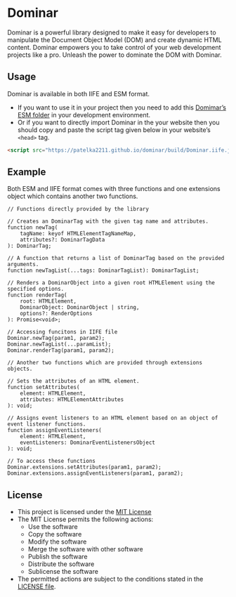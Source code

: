 # Dominar

Dominar is a powerful library designed to make it easy for developers to manipulate the Document Object Model (DOM) and create dynamic HTML content. Dominar empowers you to take control of your web development projects like a pro. Unleash the power to dominate the DOM with Dominar.

## Usage

Dominar is available in both IIFE and ESM format.

-   If you want to use it in your project then you need to add this [Domimar’s ESM folder](https://github.com/patelka2211/dominar/tree/main/build/Dominar) in your development environment.
-   Or if you want to directly import Dominar in the your website then you should copy and paste the script tag given below in your website’s `<head>` tag.

```html
<script src="https://patelka2211.github.io/dominar/build/Dominar.iife.js"><script>
```

## Example

Both ESM and IIFE format comes with three functions and one extensions object which contains another two functions.

```tsx
// Functions directly provided by the library

// Creates an DominarTag with the given tag name and attributes.
function newTag(
    tagName: keyof HTMLElementTagNameMap,
    attributes?: DominarTagData
): DominarTag;

// A function that returns a list of DominarTag based on the provided arguments.
function newTagList(...tags: DominarTagList): DominarTagList;

// Renders a DominarObject into a given root HTMLElement using the specified options.
function renderTag(
    root: HTMLElement,
    DominarObject: DominarObject | string,
    options?: RenderOptions
): Promise<void>;

// Accessing funcitons in IIFE file
Dominar.newTag(param1, param2);
Dominar.newTagList(...paramList);
Dominar.renderTag(param1, param2);
```

```tsx
// Another two functions which are provided through extensions objects.

// Sets the attributes of an HTML element.
function setAttributes(
    element: HTMLElement,
    attributes: HTMLElementAttributes
): void;

// Assigns event listeners to an HTML element based on an object of event listener functions.
function assignEventListeners(
    element: HTMLElement,
    eventListeners: DominarEventListenersObject
): void;

// To access these functions
Dominar.extensions.setAttributes(param1, param2);
Dominar.extensions.assignEventListeners(param1, param2);
```

## License

-   This project is licensed under the [MIT License](./LICENSE)
-   The MIT License permits the following actions:
    -   Use the software
    -   Copy the software
    -   Modify the software
    -   Merge the software with other software
    -   Publish the software
    -   Distribute the software
    -   Sublicense the software
-   The permitted actions are subject to the conditions stated in the [LICENSE file](./LICENSE).
